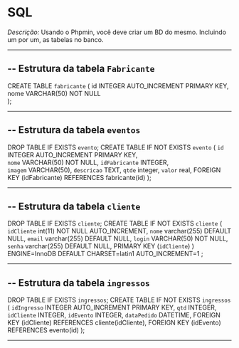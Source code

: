 # SQL

*Descrição:* Usando o Phpmin, você deve criar um BD do mesmo. Incluindo um por um, as tabelas no banco.


-- --------------------------------------------------------
--
   Estrutura da tabela `Fabricante`
--
CREATE TABLE `fabricante` (
    id INTEGER AUTO_INCREMENT PRIMARY KEY,  
    nome VARCHAR(50) NOT NULL   
);

- --------------------------------------------------------
--
   Estrutura da tabela `eventos`
--

DROP TABLE IF EXISTS `evento`;
CREATE TABLE IF NOT EXISTS `evento` (
    `id` INTEGER AUTO_INCREMENT PRIMARY KEY,  
    `nome` VARCHAR(50) NOT NULL, 
    `idFabricante` INTEGER,  
    `imagem` VARCHAR(50), 
    `descricao` TEXT, 
    `qtde` integer,
    `valor` real,
    FOREIGN KEY (idFabricante) REFERENCES fabricante(id) 
);

-- --------------------------------------------------------
--
   Estrutura da tabela `cliente`
--

DROP TABLE IF EXISTS `cliente`;
CREATE TABLE IF NOT EXISTS `cliente` (
    `idCliente` int(11) NOT NULL AUTO_INCREMENT,
    `nome` varchar(255) DEFAULT NULL,
    `email` varchar(255) DEFAULT NULL,
    `login` VARCHAR(50) NOT NULL,
    `senha` varchar(255) DEFAULT NULL,
    PRIMARY KEY (`idCliente`)
) ENGINE=InnoDB DEFAULT CHARSET=latin1 AUTO_INCREMENT=1 ;

-------------------------------------------------------------

--
   Estrutura da tabela `ingressos`
--

DROP TABLE IF EXISTS `ingressos`;
CREATE TABLE IF NOT EXISTS `ingressos` (
    `idIngresso` INTEGER AUTO_INCREMENT PRIMARY KEY,
    `qtd` INTEGER, 
    `idCliente` INTEGER,
    `idEvento` INTEGER,
    `dataPedido` DATETIME,
    FOREIGN KEY (idCliente) REFERENCES cliente(idCliente),
    FOREIGN KEY (idEvento) REFERENCES evento(id)
);

---------------------------------------------------------------







